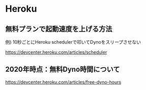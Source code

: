 # Heroku

## 無料プランで起動速度を上げる方法

例) 10秒ごとにHeroku schedulerで叩いてDynoをスリープさせない

https://devcenter.heroku.com/articles/scheduler

## 2020年時点：無料Dyno時間について

https://devcenter.heroku.com/articles/free-dyno-hours
